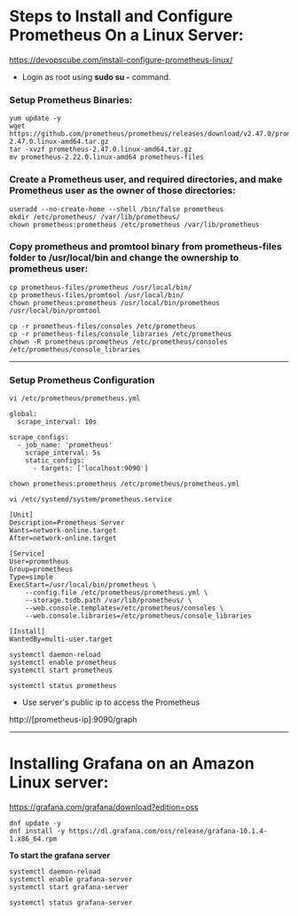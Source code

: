 # Steps to Install and Configure Prometheus On a Linux Server:

https://devopscube.com/install-configure-prometheus-linux/

- Login as root using **sudo su -** command.

### Setup Prometheus Binaries:
```shell
yum update -y
wget https://github.com/prometheus/prometheus/releases/download/v2.47.0/prometheus-2.47.0.linux-amd64.tar.gz
tar -xvzf prometheus-2.47.0.linux-amd64.tar.gz
mv prometheus-2.22.0.linux-amd64 prometheus-files
```

### Create a Prometheus user, and required directories, and make Prometheus user as the owner of those directories:

```shell
useradd --no-create-home --shell /bin/false prometheus
mkdir /etc/prometheus/ /var/lib/prometheus/
chown prometheus:prometheus /etc/prometheus /var/lib/prometheus
```

### Copy prometheus and promtool binary from prometheus-files folder to /usr/local/bin and change the ownership to prometheus user:

```shell
cp prometheus-files/prometheus /usr/local/bin/
cp prometheus-files/promtool /usr/local/bin/
chown prometheus:prometheus /usr/local/bin/prometheus /usr/local/bin/promtool

cp -r prometheus-files/consoles /etc/prometheus
cp -r prometheus-files/console_libraries /etc/prometheus
chown -R prometheus:prometheus /etc/prometheus/consoles /etc/prometheus/console_libraries
```
---
### Setup Prometheus Configuration

```shell
vi /etc/prometheus/prometheus.yml

global:
  scrape_interval: 10s

scrape_configs:
  - job_name: 'prometheus'
    scrape_interval: 5s
    static_configs:
      - targets: ['localhost:9090']

chown prometheus:prometheus /etc/prometheus/prometheus.yml
```

```shell
vi /etc/systemd/system/prometheus.service

[Unit]
Description=Prometheus Server
Wants=network-online.target
After=network-online.target

[Service]
User=prometheus
Group=prometheus
Type=simple
ExecStart=/usr/local/bin/prometheus \
    --config.file /etc/prometheus/prometheus.yml \
    --storage.tsdb.path /var/lib/prometheus/ \
    --web.console.templates=/etc/prometheus/consoles \
    --web.console.libraries=/etc/prometheus/console_libraries

[Install]
WantedBy=multi-user.target
```
```shell
systemctl daemon-reload
systemctl enable prometheus
systemctl start prometheus

systemctl status prometheus
```

- Use server's public ip to access the Prometheus

http://[prometheus-ip]:9090/graph

---

# Installing Grafana on an Amazon Linux server:

https://grafana.com/grafana/download?edition=oss

```shell
dnf update -y
dnf install -y https://dl.grafana.com/oss/release/grafana-10.1.4-1.x86_64.rpm
```

**To start the grafana server**

```shell
systemctl daemon-reload
systemctl enable grafana-server
systemctl start grafana-server

systemctl status grafana-server
```
